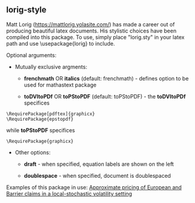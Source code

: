 ## lorig-style


Matt Lorig (https://mattlorig.yolasite.com/) has made a career out of producing beautiful latex documents. His stylistic choices have been compiled into this package. To use, simply place "lorig.sty" in your latex path and use \usepackage{lorig} to include.

 Optional arguments:

* Mutually exclusive argments:

    * __frenchmath__ OR __italics__   (default: frenchmath) -  defines option to be used for mathastext package

    * __toDVItoPDf__ OR __toPStoPDF__ (default: toPStoPDF)  -  the __toDVItoPDf__ specifices 

```
\RequirePackage[pdftex]{graphicx}
\RequirePackage{epstopdf}
``` 
while __toPStoPDF__ specifices 
```
\RequirePackage{graphicx}
```

* Other options:
    * __draft__       - when specified, equation labels are shown on the left

    * __doublespace__ - when specified, document is doublespaced

Examples of this package in use: 
	[Approximate pricing of European and Barrier claims in a local-stochastic volatility setting](https://arxiv.org/pdf/1610.05728.pdf)
